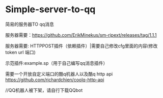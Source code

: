 # Simple-server-to-qq


简易的服务器TO qq消息


服务器需要：https://github.com/ErikMinekus/sm-ripext/releases/tag/1.1.1


服务器需要: HTTPPOST插件（依赖插件）|需要自己修改cfg里面的内容(修改 token url 端口)


示范插件:example.sp（用于自己编写qq消息插件）


需要一个开放自定义端口的酷q机器人以及酷q http api https://github.com/richardchien/coolq-http-api



//QQ机器人被下架，请自行下载QQbot
